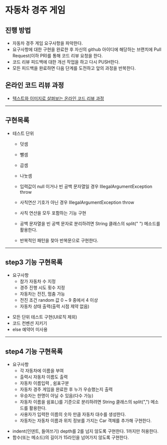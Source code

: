 # 자동차 경주 게임
## 진행 방법
* 자동차 경주 게임 요구사항을 파악한다.
* 요구사항에 대한 구현을 완료한 후 자신의 github 아이디에 해당하는 브랜치에 Pull Request(이하 PR)를 통해 코드 리뷰 요청을 한다.
* 코드 리뷰 피드백에 대한 개선 작업을 하고 다시 PUSH한다.
* 모든 피드백을 완료하면 다음 단계를 도전하고 앞의 과정을 반복한다.

## 온라인 코드 리뷰 과정
* [텍스트와 이미지로 살펴보는 온라인 코드 리뷰 과정](https://github.com/next-step/nextstep-docs/tree/master/codereview)

***
## 구현목록
* 테스트 단위
  - 덧셈
  - 뺄셈
  - 곱셈
  - 나눗셈
  - 입력값이 null 이거나 빈 공백 문자열일 경우  IllegalArgumentException throw
  - 사칙연산 기호가 아닌 경우 IllegalArgumentException throw
  - 사칙 연산을 모두 포함하는 기능 구현
  - 공백 문자열을 빈 공백 문자로 분리하려면 String 클래스의 split(" ") 메소드를 활용한다.

  - 반복적인 패턴을 찾아 반복문으로 구현한다.

***
## step3 기능 구현목록  
* 요구사항
  - 참가 자동차 수 지정
  - 경주 진행 시도 횟수 지정
  - 자동차는 전진, 멈춤 가능
  - 전진 조건 random 값 0 ~ 9 중에서  4 이상
  - 자동차 상태 출력(출력 시점 제약 없음)
- 모든 단위 테스트 구현(UI로직 제외)
- 코드 컨벤션 지키기
- else 예약어 미사용 
***
## step4 기능 구현목록  
* 요구사항
  - 각 자동차에 이름을 부여
  - 출력시 자동차 이름도 출력
  - 자동차 이름입력 , 쉼표구분
  - 자동차 경주 게임을 완료한 후 누가 우승했는지 출력
  - 우승자는 한명이 아닐 수 있음(다수 가능)
  - 자동차 이름을 쉼표(,)를 기준으로 분리하려면 String 클래스의 split(",") 메소드를 활용한다.
  - 사용자가 입력한 이름의 숫자 만큼 자동차 대수를 생성한다.
  - 자동차는 자동차 이름과 위치 정보를 가지는 Car 객체를 추가해 구현한다.
- indent(인덴트, 들여쓰기) depth를 2를 넘지 않도록 구현한다. 1까지만 허용한다.
- 함수(또는 메소드)의 길이가 15라인을 넘어가지 않도록 구현한다.